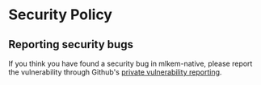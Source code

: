 [//]: # (SPDX-License-Identifier: CC-BY-4.0)

# Security Policy

## Reporting security bugs

If you think you have found a security bug in mlkem-native, please report the vulnerability through
Github's [private vulnerability reporting](https://github.com/pq-code-package/mlkem-native/security).
